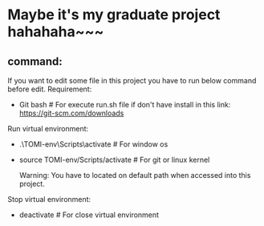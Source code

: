 # Maybe it's my graduate project hahahaha~~~
## command: 
If you want to edit some file in this project you have to run below command before edit.
Requirement:
- Git bash  # For execute run.sh file if don't have install in this link: https://git-scm.com/downloads 


Run virtual environment: 
- .\TOMI-env\Scripts\activate  # For window os
- source TOMI-env/Scripts/activate  # For git or linux kernel

  Warning: You have to located on default path when accessed into this project.

Stop virtual environment: 
- deactivate  # For close virtual environment

